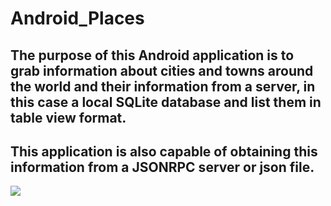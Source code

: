 # Android_Places

## The purpose of this Android application is to grab information about cities and towns around the world and their information from a server, in this case a local SQLite database and list them in table view format.
## This application is also capable of obtaining this information from a JSONRPC server or json file. 

![](/Android_Places/AndroidPlaces.png)

